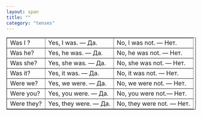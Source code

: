 ```yaml
---
layout: span
title: ""
category: "tenses"
---
```

<section class='rules'><table style="text—align: left;" border="1" cellpadding="5" cellspacing="0"><tbody>
<tr>
<td>Was I ?</td>
      <td>Yes, I was. — Да.</td>
      <td>No, I was not. — Нет.</td>
    </tr>
<tr>
<td>Was he?</td>
      <td>Yes, he was. — Да.</td>
      <td>No, he was not. — Нет.</td>
    </tr>
<tr>
<td>Was she?</td>
      <td>Yes, she was. — Да.</td>
      <td>No, she was not. — Нет.</td>
    </tr>
<tr>
<td>Was it?</td>
      <td>Yes, it was. — Да.</td>
      <td>No, it was not. — Нет.</td>
    </tr>
<tr>
<td>Were we?</td>
      <td>Yes, we were. — Да.</td>
      <td>No, we were not. — Нет.</td>
    </tr>
<tr>
<td>Were you?</td>
      <td>Yes, you were. — Да.</td>
      <td>No, you were not.— Нет.</td>
    </tr>
<tr>
<td>Were they?</td>
      <td>Yes, they were. — Да.</td>
      <td>No, they were not. — Нет.</td>
    </tr>
</tbody></table>
<p></p></section>